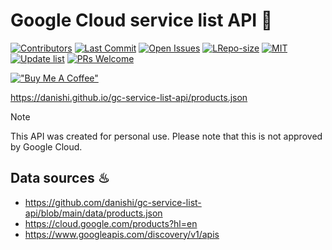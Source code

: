 # Google Cloud service list API 📖

[![Contributors](https://img.shields.io/github/contributors/danishi/gc-service-list-api)](https://github.com/danishi/gc-service-list-api/contributors)
[![Last Commit](https://img.shields.io/github/last-commit/danishi/gc-service-list-api)](https://github.com/danishi/gc-service-list-api/last-commit)
[![Open Issues](https://img.shields.io/github/issues-raw/danishi/gc-service-list-api)](https://github.com/danishi/gc-service-list-api/issues)
[![LRepo-size](https://img.shields.io/github/repo-size/danishi/gc-service-list-api)](https://github.com/danishi/gc-service-list-api/repo-size)
[![MIT](https://img.shields.io/github/license/danishi/gc-service-list-api)](https://github.com/danishi/gc-service-list-api/blob/master/LICENSE)
[![Update list](https://github.com/danishi/gc-service-list-api/actions/workflows/update_list.yml/badge.svg?branch=main)](https://github.com/danishi/gc-service-list-api/actions/workflows/update_list.yml)
[![PRs Welcome](https://img.shields.io/badge/PRs-welcome-brightgreen.svg?style=flat-square)](https://makeapullrequest.com)

[!["Buy Me A Coffee"](https://www.buymeacoffee.com/assets/img/custom_images/orange_img.png)](https://www.buymeacoffee.com/danishi)

https://danishi.github.io/gc-service-list-api/products.json

> [!NOTE]
> This API was created for personal use.
> Please note that this is not approved by Google Cloud.

## Data sources ♨
- https://github.com/danishi/gc-service-list-api/blob/main/data/products.json
- https://cloud.google.com/products?hl=en
- https://www.googleapis.com/discovery/v1/apis

